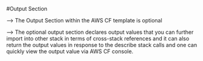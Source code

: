 #Output Section

--> The Output Section within the AWS CF template is optional

--> The optional output section declares output values that you can further import into other stack	
    in terms of cross-stack references and it can also return the output values in response to the describe
    stack calls and one can quickly view the output value via AWS CF console.


